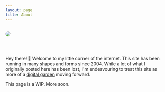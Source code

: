 ```yaml
---
layout: page
title: About
---
```


<image src="/images/aaron-moodie.jpg" style="max-height:600px; margin: 1rem auto; margin-bottom: 3rem; border-radius: 0.75rem;" />

Hey there! 👋 Welcome to my little corner of the internet. This site has been running in many shapes and forms since 2004. While a lot of what I originally posted here has been lost, I'm endeavouring to treat this site as more of a [digital garden](https://tomcritchlow.com/2019/02/17/building-digital-garden/) moving forward.

This page is a WIP. More soon.

<!-- So a little about myself. I've been working as a designer for the last 20 years. Over that time I've worked on many amazing and interesting projects. -->
